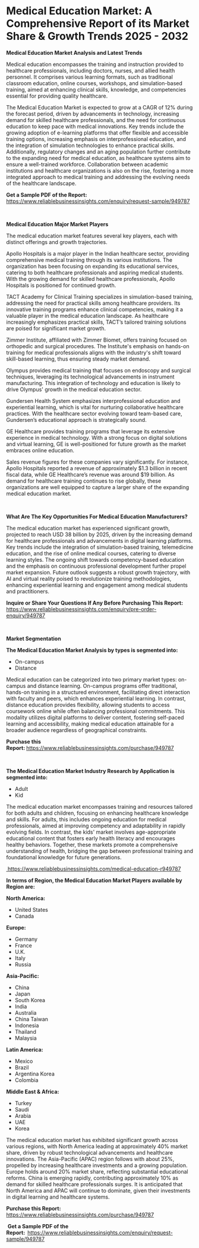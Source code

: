 <p><h1>Medical Education Market: A Comprehensive Report of its Market Share & Growth Trends 2025 - 2032</h1></p><p><strong>Medical Education Market Analysis and Latest Trends</strong></p>
<p><p>Medical education encompasses the training and instruction provided to healthcare professionals, including doctors, nurses, and allied health personnel. It comprises various learning formats, such as traditional classroom education, online courses, workshops, and simulation-based training, aimed at enhancing clinical skills, knowledge, and competencies essential for providing quality healthcare.</p><p>The Medical Education Market is expected to grow at a CAGR of 12% during the forecast period, driven by advancements in technology, increasing demand for skilled healthcare professionals, and the need for continuous education to keep pace with medical innovations. Key trends include the growing adoption of e-learning platforms that offer flexible and accessible training options, increasing emphasis on interprofessional education, and the integration of simulation technologies to enhance practical skills. Additionally, regulatory changes and an aging population further contribute to the expanding need for medical education, as healthcare systems aim to ensure a well-trained workforce. Collaboration between academic institutions and healthcare organizations is also on the rise, fostering a more integrated approach to medical training and addressing the evolving needs of the healthcare landscape.</p></p>
<p><strong>Get a Sample PDF of the Report:&nbsp;</strong> <a href="https://www.reliablebusinessinsights.com/enquiry/request-sample/949787?utm_campaign=2248&utm_medium=2&utm_source=Github&utm_content=ia&utm_term=16042025&utm_id=medical-education">https://www.reliablebusinessinsights.com/enquiry/request-sample/949787</a></p>
<p>&nbsp;</p>
<p><strong>Medical Education Major Market Players</strong></p>
<p><p>The medical education market features several key players, each with distinct offerings and growth trajectories. </p><p>Apollo Hospitals is a major player in the Indian healthcare sector, providing comprehensive medical training through its various institutions. The organization has been focusing on expanding its educational services, catering to both healthcare professionals and aspiring medical students. With the growing demand for skilled healthcare professionals, Apollo Hospitals is positioned for continued growth.</p><p>TACT Academy for Clinical Training specializes in simulation-based training, addressing the need for practical skills among healthcare providers. Its innovative training programs enhance clinical competencies, making it a valuable player in the medical education landscape. As healthcare increasingly emphasizes practical skills, TACT’s tailored training solutions are poised for significant market growth.</p><p>Zimmer Institute, affiliated with Zimmer Biomet, offers training focused on orthopedic and surgical procedures. The Institute's emphasis on hands-on training for medical professionals aligns with the industry's shift toward skill-based learning, thus ensuring steady market demand.</p><p>Olympus provides medical training that focuses on endoscopy and surgical techniques, leveraging its technological advancements in instrument manufacturing. This integration of technology and education is likely to drive Olympus' growth in the medical education sector.</p><p>Gundersen Health System emphasizes interprofessional education and experiential learning, which is vital for nurturing collaborative healthcare practices. With the healthcare sector evolving toward team-based care, Gundersen’s educational approach is strategically sound.</p><p>GE Healthcare provides training programs that leverage its extensive experience in medical technology. With a strong focus on digital solutions and virtual learning, GE is well-positioned for future growth as the market embraces online education.</p><p>Sales revenue figures for these companies vary significantly. For instance, Apollo Hospitals reported a revenue of approximately $1.3 billion in recent fiscal data, while GE Healthcare’s revenue was around $19 billion. As demand for healthcare training continues to rise globally, these organizations are well equipped to capture a larger share of the expanding medical education market.</p></p>
<p>&nbsp;</p>
<p><strong>What Are The Key Opportunities For Medical Education Manufacturers?</strong></p>
<p><p>The medical education market has experienced significant growth, projected to reach USD 38 billion by 2025, driven by the increasing demand for healthcare professionals and advancements in digital learning platforms. Key trends include the integration of simulation-based training, telemedicine education, and the rise of online medical courses, catering to diverse learning styles. The ongoing shift towards competency-based education and the emphasis on continuous professional development further propel market expansion. Future outlook suggests a robust growth trajectory, with AI and virtual reality poised to revolutionize training methodologies, enhancing experiential learning and engagement among medical students and practitioners.</p></p>
<p><strong>Inquire or Share Your Questions If Any Before Purchasing This Report:</strong> <a href="https://www.reliablebusinessinsights.com/enquiry/pre-order-enquiry/949787?utm_campaign=2248&utm_medium=2&utm_source=Github&utm_content=ia&utm_term=16042025&utm_id=medical-education">https://www.reliablebusinessinsights.com/enquiry/pre-order-enquiry/949787</a></p>
<p>&nbsp;</p>
<p><strong>Market Segmentation</strong></p>
<p><strong>The Medical Education Market Analysis by types is segmented into:</strong></p>
<p><ul><li>On-campus</li><li>Distance</li></ul></p>
<p><p>Medical education can be categorized into two primary market types: on-campus and distance learning. On-campus programs offer traditional, hands-on training in a structured environment, facilitating direct interaction with faculty and peers, which enhances experiential learning. In contrast, distance education provides flexibility, allowing students to access coursework online while often balancing professional commitments. This modality utilizes digital platforms to deliver content, fostering self-paced learning and accessibility, making medical education attainable for a broader audience regardless of geographical constraints.</p></p>
<p><strong>Purchase this Report:&nbsp;</strong><a href="https://www.reliablebusinessinsights.com/purchase/949787?utm_campaign=2248&utm_medium=2&utm_source=Github&utm_content=ia&utm_term=16042025&utm_id=medical-education">https://www.reliablebusinessinsights.com/purchase/949787</a></p>
<p>&nbsp;</p>
<p><strong>The Medical Education Market Industry Research by Application is segmented into:</strong></p>
<p><ul><li>Adult</li><li>Kid</li></ul></p>
<p><p>The medical education market encompasses training and resources tailored for both adults and children, focusing on enhancing healthcare knowledge and skills. For adults, this includes ongoing education for medical professionals, aimed at improving competency and adaptability in rapidly evolving fields. In contrast, the kids' market involves age-appropriate educational content that fosters early health literacy and encourages healthy behaviors. Together, these markets promote a comprehensive understanding of health, bridging the gap between professional training and foundational knowledge for future generations.</p></p>
<p><a href="https://www.reliablebusinessinsights.com/medical-education-r949787?utm_campaign=2248&utm_medium=2&utm_source=Github&utm_content=ia&utm_term=16042025&utm_id=medical-education">&nbsp;https://www.reliablebusinessinsights.com/medical-education-r949787</a></p>
<p><strong>In terms of Region, the Medical Education Market Players available by Region are:</strong></p>
<p>
    <p> <strong> North America: </strong>
        <ul>
            <li>United States</li>
            <li>Canada</li>
        </ul>
        </p> 
    <p> <strong> Europe: </strong>
        <ul>
            <li>Germany</li>
            <li>France</li>
            <li>U.K.</li>
            <li>Italy</li>
            <li>Russia</li>
        </ul>
        </p> 
    <p> <strong> Asia-Pacific: </strong>
        <ul>
            <li>China</li>
            <li>Japan</li>
            <li>South Korea</li>
            <li>India</li>
            <li>Australia</li>
            <li>China Taiwan</li>
            <li>Indonesia</li>
            <li>Thailand</li>
            <li>Malaysia</li>
        </ul>
        </p> 
    <p> <strong> Latin America: </strong>
        <ul>
            <li>Mexico</li>
            <li>Brazil</li>
            <li>Argentina Korea</li>
            <li>Colombia</li>
        </ul>
        </p> 
    <p> <strong> Middle East & Africa: </strong>
        <ul>
            <li>Turkey</li>
            <li>Saudi</li>
            <li>Arabia</li>
            <li>UAE</li>
            <li>Korea</li>
        </ul>
    </p>
    </p>
<p><p>The medical education market has exhibited significant growth across various regions, with North America leading at approximately 40% market share, driven by robust technological advancements and healthcare innovations. The Asia-Pacific (APAC) region follows with about 25%, propelled by increasing healthcare investments and a growing population. Europe holds around 20% market share, reflecting substantial educational reforms. China is emerging rapidly, contributing approximately 10% as demand for skilled healthcare professionals surges. It is anticipated that North America and APAC will continue to dominate, given their investments in digital learning and healthcare systems.</p></p>
<p><strong>Purchase this Report: </strong><a href="https://www.reliablebusinessinsights.com/purchase/949787?utm_campaign=2248&utm_medium=2&utm_source=Github&utm_content=ia&utm_term=16042025&utm_id=medical-education">https://www.reliablebusinessinsights.com/purchase/949787</a></p>
<p>&nbsp;<strong>Get a Sample PDF of the Report:&nbsp;&nbsp;</strong><a href="https://www.reliablebusinessinsights.com/enquiry/request-sample/949787?utm_campaign=2248&utm_medium=2&utm_source=Github&utm_content=ia&utm_term=16042025&utm_id=medical-education">https://www.reliablebusinessinsights.com/enquiry/request-sample/949787</a></p>
<p><strong></strong></p>
<p><p></p><p></p><p></p></p>